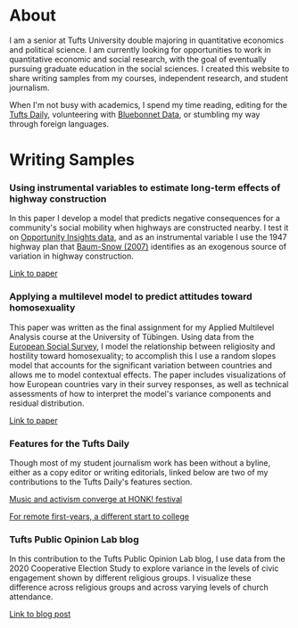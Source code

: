 # About

I am a senior at Tufts University double majoring in quantitative economics and political science. I am currently looking for opportunities to work in quantitative economic and social research, with the goal of eventually pursuing graduate education in the social sciences. I created this website to share writing samples from my courses, independent research, and student journalism. 

When I'm not busy with academics, I spend my time reading, editing for the [Tufts Daily](https://tuftsdaily.com), volunteering with [Bluebonnet Data](https://www.bluebonnetdata.org/), or stumbling my way through foreign languages.




# Writing Samples

### Using instrumental variables to estimate long-term effects of highway construction

In this paper I develop a model that predicts negative consequences for a community's social mobility when highways are constructed nearby. I test it on [Opportunity Insights data](https://opportunityinsights.org/data/), and as an instrumental variable I use the 1947 highway plan that [Baum-Snow (2007)](https://academic.oup.com/qje/article-abstract/122/2/775/1942140?redirectedFrom=fulltext) identifies as an exogenous source of variation in highway construction.

[Link to paper](https://drive.google.com/file/d/1nbl7hCinF_Tbhf1httyWl9E2tpllIbPD/view?usp=sharing)

### Applying a multilevel model to predict attitudes toward homosexuality

This paper was written as the final assignment for my Applied Multilevel Analysis course at the University of Tübingen. Using data from the [European Social Survey](https://www.europeansocialsurvey.org/), I model the relationship between religiosity and hostility toward homosexuality; to accomplish this I use a random slopes model that accounts for the significant variation between countries and allows me to model contextual effects. The paper includes visualizations of how European countries vary in their survey responses, as well as technical assessments of how to interpret the model's variance components and residual distribution.

[Link to paper](https://drive.google.com/file/d/1UXcZ9S3bUcG_RvH2rQ4usdAlaUV257Ay/view?usp=sharing)

### Features for the Tufts Daily

Though most of my student journalism work has been without a byline, either as a copy editor or writing editorials, linked below are two of my contributions to the Tufts Daily's features section.

[Music and activism converge at HONK! festival](https://tuftsdaily.com/features/2019/10/15/music-activism-converge-honk-festival/)

[For remote first-years, a different start to college](https://tuftsdaily.com/features/2020/09/25/for-remote-first-years-a-different-start-to-college/)

### Tufts Public Opinion Lab blog

In this contribution to the Tufts Public Opinion Lab blog, I use data from the 2020 Cooperative Election Study to explore variance in the levels of civic engagement shown by different religious groups. I visualize these difference across religious groups and across varying levels of church attendance.

[Link to blog post](https://tufts-pol.medium.com/the-complicated-relationship-between-church-attendance-and-political-engagement-in-america-a432907810b2)


